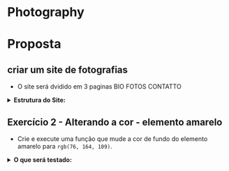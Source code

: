 # Photography
# Proposta

## criar um site de fotografias

- O site será dvidido em 3 paginas BIO FOTOS CONTATTO

<details>
  <summary><strong>Estrutura do Site:</strong></summary>
- Reunir a equipe para montar a estrutura <code>-----</code>.
</details>

## Exercício 2 - Alterando a cor - elemento amarelo

- Crie e execute uma função que mude a cor de fundo do elemento amarelo para `rgb(76, 164, 109)`.

<details>
  <summary><strong>O que será testado:</strong></summary>
- A nova cor de fundo do elemento amarelo deve ser <code>rgb(76, 164, 109)</code>.
</details>
